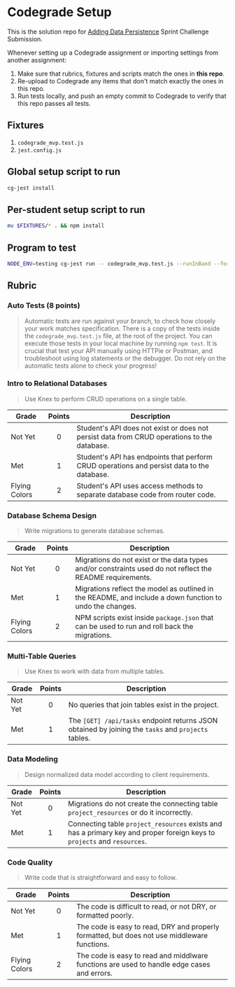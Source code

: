 # Codegrade Setup

This is the solution repo for [Adding Data Persistence](https://github.com/LambdaSchool/web-sprint-challenge-adding-data-persistence) Sprint Challenge Submission.

Whenever setting up a Codegrade assignment or importing settings from another assignment:

1. Make sure that rubrics, fixtures and scripts match the ones in **this repo**.
2. Re-upload to Codegrade any items that don't match exactly the ones in this repo.
3. Run tests locally, and push an empty commit to Codegrade to verify that this repo passes all tests.

## Fixtures

1. `codegrade_mvp.test.js`
2. `jest.config.js`

## Global setup script to run

```bash
cg-jest install
```

## Per-student setup script to run

```bash
mv $FIXTURES/* . && npm install
```

## Program to test

```bash
NODE_ENV=testing cg-jest run -- codegrade_mvp.test.js --runInBand --forceExit
```

## Rubric

### Auto Tests (8 points)

>Automatic tests are run against your branch, to check how closely your work matches specification.
There is a copy of the tests inside the `codegrade_mvp.test.js` file, at the root of the project.
You can execute those tests in your local machine by running `npm test`.
It is crucial that test your API manually using HTTPie or Postman, and troubleshoot using log statements or the debugger.
Do not rely on the automatic tests alone to check your progress!

### Intro to Relational Databases

>Use Knex to perform CRUD operations on a single table.

| Grade         | Points | Description |
|---------------|:------:|-------------|
| Not Yet       | 0      | Student's API does not exist or does not persist data from CRUD operations to the database. |
| Met           | 1      | Student's API has endpoints that perform CRUD operations and persist data to the database. |
| Flying Colors | 2      | Student's API uses access methods to separate database code from router code. |

### Database Schema Design

>Write migrations to generate database schemas.

| Grade         | Points | Description |
|---------------|:------:|-------------|
| Not Yet       | 0      | Migrations do not exist or the data types and/or constraints used do not reflect the README requirements. |
| Met           | 1      | Migrations reflect the model as outlined in the README, and include a down function to undo the changes. |
| Flying Colors | 2      | NPM scripts exist inside `package.json` that can be used to run and roll back the migrations. |

### Multi-Table Queries

>Use Knex to work with data from multiple tables.

| Grade         | Points | Description |
|---------------|:------:|-------------|
| Not Yet       | 0      | No queries that join tables exist in the project. |
| Met           | 1      | The `[GET] /api/tasks` endpoint returns JSON obtained by joining the `tasks` and `projects` tables. |

### Data Modeling

>Design normalized data model according to client requirements.

| Grade         | Points | Description |
|---------------|:------:|-------------|
| Not Yet       | 0      | Migrations do not create the connecting table `project_resources` or do it incorrectly. |
| Met           | 1      | Connecting table `project_resources` exists and has a primary key and proper foreign keys to `projects` and `resources`. |

### Code Quality

>Write code that is straightforward and easy to follow.

| Grade         | Points | Description |
|---------------|:------:|-------------|
| Not Yet       | 0      | The code is difficult to read, or not DRY, or formatted poorly. |
| Met           | 1      | The code is easy to read, DRY and properly formatted, but does not use middleware functions. |
| Flying Colors | 2      | The code is easy to read and middlware functions are used to handle edge cases and errors. |
